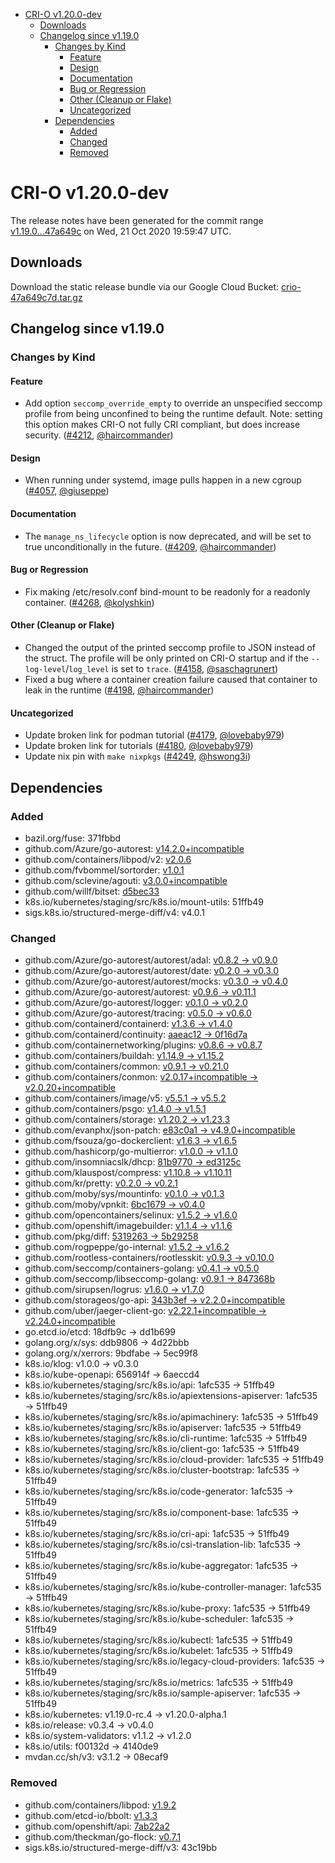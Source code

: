 - [CRI-O v1.20.0-dev](#cri-o-v1200-dev)
  - [Downloads](#downloads)
  - [Changelog since v1.19.0](#changelog-since-v1190)
    - [Changes by Kind](#changes-by-kind)
      - [Feature](#feature)
      - [Design](#design)
      - [Documentation](#documentation)
      - [Bug or Regression](#bug-or-regression)
      - [Other (Cleanup or Flake)](#other-cleanup-or-flake)
      - [Uncategorized](#uncategorized)
    - [Dependencies](#dependencies)
      - [Added](#added)
      - [Changed](#changed)
      - [Removed](#removed)

# CRI-O v1.20.0-dev

The release notes have been generated for the commit range
[v1.19.0...47a649c](https://github.com/cri-o/cri-o/compare/v1.19.0...47a649c7de111a9fa021c9063bea886dd67d030e) on Wed, 21 Oct 2020 19:59:47 UTC.

## Downloads

Download the static release bundle via our Google Cloud Bucket:
[crio-47a649c7d.tar.gz][0]

[0]: https://storage.googleapis.com/k8s-conform-cri-o/artifacts/crio-47a649c7d.tar.gz

## Changelog since v1.19.0

### Changes by Kind

#### Feature
 - Add option `seccomp_override_empty` to override an unspecified seccomp profile from being unconfined to being the runtime default. Note: setting this option makes CRI-O not fully CRI compliant, but does increase security. ([#4212](https://github.com/cri-o/cri-o/pull/4212), [@haircommander](https://github.com/haircommander))

#### Design
 - When running under systemd, image pulls happen in a new cgroup ([#4057](https://github.com/cri-o/cri-o/pull/4057), [@giuseppe](https://github.com/giuseppe))

#### Documentation
 - The `manage_ns_lifecycle` option is now deprecated, and will be set to true unconditionally in the future. ([#4209](https://github.com/cri-o/cri-o/pull/4209), [@haircommander](https://github.com/haircommander))

#### Bug or Regression
 - Fix making /etc/resolv.conf bind-mount to be readonly for a readonly container. ([#4268](https://github.com/cri-o/cri-o/pull/4268), [@kolyshkin](https://github.com/kolyshkin))

#### Other (Cleanup or Flake)
 - Changed the output of the printed seccomp profile to JSON instead of the struct. The profile will be only printed on CRI-O startup and if the `--log-level`/`log_level` is set to `trace`. ([#4158](https://github.com/cri-o/cri-o/pull/4158), [@saschagrunert](https://github.com/saschagrunert))
 - Fixed a bug where a container creation failure caused that container to leak in the runtime ([#4198](https://github.com/cri-o/cri-o/pull/4198), [@haircommander](https://github.com/haircommander))

#### Uncategorized
 - Update broken link for podman tutorial ([#4179](https://github.com/cri-o/cri-o/pull/4179), [@lovebaby979](https://github.com/lovebaby979))
 - Update broken link for tutorials ([#4180](https://github.com/cri-o/cri-o/pull/4180), [@lovebaby979](https://github.com/lovebaby979))
 - Update nix pin with `make nixpkgs` ([#4249](https://github.com/cri-o/cri-o/pull/4249), [@hswong3i](https://github.com/hswong3i))

## Dependencies

### Added
- bazil.org/fuse: 371fbbd
- github.com/Azure/go-autorest: [v14.2.0+incompatible](https://github.com/Azure/go-autorest/tree/v14.2.0)
- github.com/containers/libpod/v2: [v2.0.6](https://github.com/containers/libpod/v2/tree/v2.0.6)
- github.com/fvbommel/sortorder: [v1.0.1](https://github.com/fvbommel/sortorder/tree/v1.0.1)
- github.com/sclevine/agouti: [v3.0.0+incompatible](https://github.com/sclevine/agouti/tree/v3.0.0)
- github.com/willf/bitset: [d5bec33](https://github.com/willf/bitset/tree/d5bec33)
- k8s.io/kubernetes/staging/src/k8s.io/mount-utils: 51ffb49
- sigs.k8s.io/structured-merge-diff/v4: v4.0.1

### Changed
- github.com/Azure/go-autorest/autorest/adal: [v0.8.2 → v0.9.0](https://github.com/Azure/go-autorest/autorest/adal/compare/v0.8.2...v0.9.0)
- github.com/Azure/go-autorest/autorest/date: [v0.2.0 → v0.3.0](https://github.com/Azure/go-autorest/autorest/date/compare/v0.2.0...v0.3.0)
- github.com/Azure/go-autorest/autorest/mocks: [v0.3.0 → v0.4.0](https://github.com/Azure/go-autorest/autorest/mocks/compare/v0.3.0...v0.4.0)
- github.com/Azure/go-autorest/autorest: [v0.9.6 → v0.11.1](https://github.com/Azure/go-autorest/autorest/compare/v0.9.6...v0.11.1)
- github.com/Azure/go-autorest/logger: [v0.1.0 → v0.2.0](https://github.com/Azure/go-autorest/logger/compare/v0.1.0...v0.2.0)
- github.com/Azure/go-autorest/tracing: [v0.5.0 → v0.6.0](https://github.com/Azure/go-autorest/tracing/compare/v0.5.0...v0.6.0)
- github.com/containerd/containerd: [v1.3.6 → v1.4.0](https://github.com/containerd/containerd/compare/v1.3.6...v1.4.0)
- github.com/containerd/continuity: [aaeac12 → 0f16d7a](https://github.com/containerd/continuity/compare/aaeac12...0f16d7a)
- github.com/containernetworking/plugins: [v0.8.6 → v0.8.7](https://github.com/containernetworking/plugins/compare/v0.8.6...v0.8.7)
- github.com/containers/buildah: [v1.14.9 → v1.15.2](https://github.com/containers/buildah/compare/v1.14.9...v1.15.2)
- github.com/containers/common: [v0.9.1 → v0.21.0](https://github.com/containers/common/compare/v0.9.1...v0.21.0)
- github.com/containers/conmon: [v2.0.17+incompatible → v2.0.20+incompatible](https://github.com/containers/conmon/compare/v2.0.17...v2.0.20)
- github.com/containers/image/v5: [v5.5.1 → v5.5.2](https://github.com/containers/image/v5/compare/v5.5.1...v5.5.2)
- github.com/containers/psgo: [v1.4.0 → v1.5.1](https://github.com/containers/psgo/compare/v1.4.0...v1.5.1)
- github.com/containers/storage: [v1.20.2 → v1.23.3](https://github.com/containers/storage/compare/v1.20.2...v1.23.3)
- github.com/evanphx/json-patch: [e83c0a1 → v4.9.0+incompatible](https://github.com/evanphx/json-patch/compare/e83c0a1...v4.9.0)
- github.com/fsouza/go-dockerclient: [v1.6.3 → v1.6.5](https://github.com/fsouza/go-dockerclient/compare/v1.6.3...v1.6.5)
- github.com/hashicorp/go-multierror: [v1.0.0 → v1.1.0](https://github.com/hashicorp/go-multierror/compare/v1.0.0...v1.1.0)
- github.com/insomniacslk/dhcp: [81b9770 → ed3125c](https://github.com/insomniacslk/dhcp/compare/81b9770...ed3125c)
- github.com/klauspost/compress: [v1.10.8 → v1.10.11](https://github.com/klauspost/compress/compare/v1.10.8...v1.10.11)
- github.com/kr/pretty: [v0.2.0 → v0.2.1](https://github.com/kr/pretty/compare/v0.2.0...v0.2.1)
- github.com/moby/sys/mountinfo: [v0.1.0 → v0.1.3](https://github.com/moby/sys/mountinfo/compare/v0.1.0...v0.1.3)
- github.com/moby/vpnkit: [6bc1679 → v0.4.0](https://github.com/moby/vpnkit/compare/6bc1679...v0.4.0)
- github.com/opencontainers/selinux: [v1.5.2 → v1.6.0](https://github.com/opencontainers/selinux/compare/v1.5.2...v1.6.0)
- github.com/openshift/imagebuilder: [v1.1.4 → v1.1.6](https://github.com/openshift/imagebuilder/compare/v1.1.4...v1.1.6)
- github.com/pkg/diff: [5319263 → 5b29258](https://github.com/pkg/diff/compare/5319263...5b29258)
- github.com/rogpeppe/go-internal: [v1.5.2 → v1.6.2](https://github.com/rogpeppe/go-internal/compare/v1.5.2...v1.6.2)
- github.com/rootless-containers/rootlesskit: [v0.9.3 → v0.10.0](https://github.com/rootless-containers/rootlesskit/compare/v0.9.3...v0.10.0)
- github.com/seccomp/containers-golang: [v0.4.1 → v0.5.0](https://github.com/seccomp/containers-golang/compare/v0.4.1...v0.5.0)
- github.com/seccomp/libseccomp-golang: [v0.9.1 → 847368b](https://github.com/seccomp/libseccomp-golang/compare/v0.9.1...847368b)
- github.com/sirupsen/logrus: [v1.6.0 → v1.7.0](https://github.com/sirupsen/logrus/compare/v1.6.0...v1.7.0)
- github.com/storageos/go-api: [343b3ef → v2.2.0+incompatible](https://github.com/storageos/go-api/compare/343b3ef...v2.2.0)
- github.com/uber/jaeger-client-go: [v2.22.1+incompatible → v2.24.0+incompatible](https://github.com/uber/jaeger-client-go/compare/v2.22.1...v2.24.0)
- go.etcd.io/etcd: 18dfb9c → dd1b699
- golang.org/x/sys: ddb9806 → 4d22bbb
- golang.org/x/xerrors: 9bdfabe → 5ec99f8
- k8s.io/klog: v1.0.0 → v0.3.0
- k8s.io/kube-openapi: 656914f → 6aeccd4
- k8s.io/kubernetes/staging/src/k8s.io/api: 1afc535 → 51ffb49
- k8s.io/kubernetes/staging/src/k8s.io/apiextensions-apiserver: 1afc535 → 51ffb49
- k8s.io/kubernetes/staging/src/k8s.io/apimachinery: 1afc535 → 51ffb49
- k8s.io/kubernetes/staging/src/k8s.io/apiserver: 1afc535 → 51ffb49
- k8s.io/kubernetes/staging/src/k8s.io/cli-runtime: 1afc535 → 51ffb49
- k8s.io/kubernetes/staging/src/k8s.io/client-go: 1afc535 → 51ffb49
- k8s.io/kubernetes/staging/src/k8s.io/cloud-provider: 1afc535 → 51ffb49
- k8s.io/kubernetes/staging/src/k8s.io/cluster-bootstrap: 1afc535 → 51ffb49
- k8s.io/kubernetes/staging/src/k8s.io/code-generator: 1afc535 → 51ffb49
- k8s.io/kubernetes/staging/src/k8s.io/component-base: 1afc535 → 51ffb49
- k8s.io/kubernetes/staging/src/k8s.io/cri-api: 1afc535 → 51ffb49
- k8s.io/kubernetes/staging/src/k8s.io/csi-translation-lib: 1afc535 → 51ffb49
- k8s.io/kubernetes/staging/src/k8s.io/kube-aggregator: 1afc535 → 51ffb49
- k8s.io/kubernetes/staging/src/k8s.io/kube-controller-manager: 1afc535 → 51ffb49
- k8s.io/kubernetes/staging/src/k8s.io/kube-proxy: 1afc535 → 51ffb49
- k8s.io/kubernetes/staging/src/k8s.io/kube-scheduler: 1afc535 → 51ffb49
- k8s.io/kubernetes/staging/src/k8s.io/kubectl: 1afc535 → 51ffb49
- k8s.io/kubernetes/staging/src/k8s.io/kubelet: 1afc535 → 51ffb49
- k8s.io/kubernetes/staging/src/k8s.io/legacy-cloud-providers: 1afc535 → 51ffb49
- k8s.io/kubernetes/staging/src/k8s.io/metrics: 1afc535 → 51ffb49
- k8s.io/kubernetes/staging/src/k8s.io/sample-apiserver: 1afc535 → 51ffb49
- k8s.io/kubernetes: v1.19.0-rc.4 → v1.20.0-alpha.1
- k8s.io/release: v0.3.4 → v0.4.0
- k8s.io/system-validators: v1.1.2 → v1.2.0
- k8s.io/utils: f00132d → 4140de9
- mvdan.cc/sh/v3: v3.1.2 → 08ecaf9

### Removed
- github.com/containers/libpod: [v1.9.2](https://github.com/containers/libpod/tree/v1.9.2)
- github.com/etcd-io/bbolt: [v1.3.3](https://github.com/etcd-io/bbolt/tree/v1.3.3)
- github.com/openshift/api: [7ab22a2](https://github.com/openshift/api/tree/7ab22a2)
- github.com/theckman/go-flock: [v0.7.1](https://github.com/theckman/go-flock/tree/v0.7.1)
- sigs.k8s.io/structured-merge-diff/v3: 43c19bb
